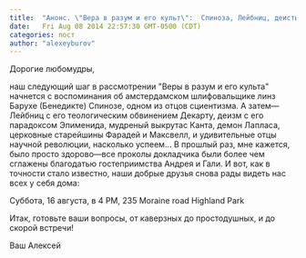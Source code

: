```yaml
---
title:  "Анонс. \"Вера в разум и его культ\":  Спиноза, Лейбниц, деисты, Максвелл...  "
date:   Fri Aug 08 2014 22:57:30 GMT-0500 (CDT)
categories: пост
author: "alexeyburov"
---
```


Дорогие любомудры,

наш следующий шаг в рассмотрении "Веры в разум и его культа" начнется с воспоминания об амстердамском шлифовальщике линз Барухе (Бенедикте) Спинозе, одном из отцов сциентизма. А затем—Лейбниц с его теологическим обвинением Декарту, деизм с его парадоксом Эпименида, мудреный выкрутас Канта, демон Лапласа, церковные старейшины Фарадей и Максвелл, и удивительные отцы научной революции, насколько успеем... В прошлый раз, мне кажется, было просто здорово—все проколы докладчика были более чем сглажены благодатью гостеприимства Андрея и Гали. И вот, как в точности стало известно, наши добрые друзья снова рады видеть нас всех у себя дома:

Суббота, 16 августа, в 4 PM,
235 Moraine road
Highland Park

Итак, готовьте ваши вопросы, от каверзных до простодушных, и до скорой встречи!

Ваш Алексей
